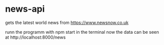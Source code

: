 # news-api

gets the latest world news from https://www.newsnow.co.uk

runn the programm with npm start in the terminal 
now the data can be seen at http://localhost:8000/news
